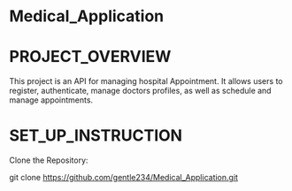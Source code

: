 # Medical_Application

# PROJECT_OVERVIEW
This project is an API for managing hospital Appointment. It allows users to register, authenticate, manage doctors profiles, as well as schedule and manage appointments.

# SET_UP_INSTRUCTION
Clone the Repository:

git clone https://github.com/gentle234/Medical_Application.git